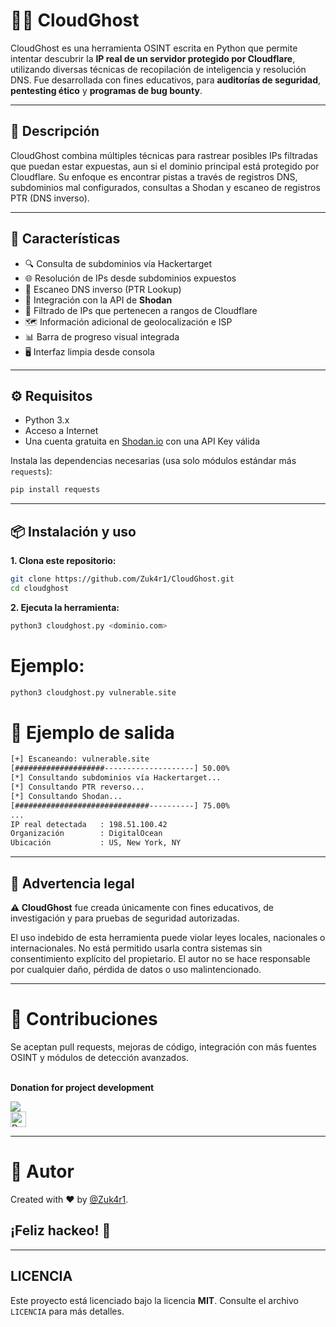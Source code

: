 # 🕵️‍♂️ CloudGhost 

CloudGhost es una herramienta OSINT escrita en Python que permite intentar descubrir la **IP real de un servidor protegido por Cloudflare**, utilizando diversas técnicas de recopilación de inteligencia y resolución DNS. Fue desarrollada con fines educativos, para **auditorías de seguridad**, **pentesting ético** y **programas de bug bounty**.

---

## 📜 Descripción

CloudGhost combina múltiples técnicas para rastrear posibles IPs filtradas que puedan estar expuestas, aun si el dominio principal está protegido por Cloudflare. Su enfoque es encontrar pistas a través de registros DNS, subdominios mal configurados, consultas a Shodan y escaneo de registros PTR (DNS inverso).

---

## 🚀 Características

- 🔍 Consulta de subdominios vía Hackertarget
- 🌐 Resolución de IPs desde subdominios expuestos
- 🔁 Escaneo DNS inverso (PTR Lookup)
- 🧠 Integración con la API de **Shodan**
- 🚫 Filtrado de IPs que pertenecen a rangos de Cloudflare
- 🗺️ Información adicional de geolocalización e ISP
- 📊 Barra de progreso visual integrada
- 🖥️ Interfaz limpia desde consola

---

## ⚙️ Requisitos

- Python 3.x
- Acceso a Internet
- Una cuenta gratuita en [Shodan.io](https://shodan.io) con una API Key válida

Instala las dependencias necesarias (usa solo módulos estándar más `requests`):

```bash
pip install requests
```
---
## 📦 Instalación y uso

**1. Clona este repositorio:**

```bash
git clone https://github.com/Zuk4r1/CloudGhost.git
cd cloudghost
```

**2. Ejecuta la herramienta:**
```bash
python3 cloudghost.py <dominio.com>
```

# Ejemplo:
```bash
python3 cloudghost.py vulnerable.site
```

# 🧪 Ejemplo de salida

```bash
[+] Escaneando: vulnerable.site
[####################--------------------] 50.00%
[*] Consultando subdominios vía Hackertarget...
[*] Consultando PTR reverso...
[*] Consultando Shodan...
[##############################----------] 75.00%
...
IP real detectada   : 198.51.100.42
Organización        : DigitalOcean
Ubicación           : US, New York, NY
```
---
## 🔐 Advertencia legal

**⚠️ CloudGhost** fue creada únicamente con fines educativos, de investigación y para pruebas de seguridad autorizadas.

El uso indebido de esta herramienta puede violar leyes locales, nacionales o internacionales. No está permitido usarla contra sistemas sin consentimiento explícito del propietario.
El autor no se hace responsable por cualquier daño, pérdida de datos o uso malintencionado.

---
# 🤝 Contribuciones

Se aceptan pull requests, mejoras de código, integración con más fuentes OSINT y módulos de detección avanzados.
  <br />
	<br/>
      	<p width="20px"><b>Donation for project development</p></b>
	      <a href="https://buymeacoffee.com/investigacq"><img src="https://img.buymeacoffee.com/button-api/?text=Buy me a coffee&emoji=&slug=investigacqc&button_colour=FF5F5F&font_colour=ffffff&font_family=Cookie&outline_colour=000000&coffee_colour=FFDD00" /></a><br />
      	<a href="https://www.paypal.com/paypalme/babiloniaetica"><img title="Donations For Projects" height="25" src="https://ionicabizau.github.io/badges/paypal.svg" /></a>
</div>


---
# 🧠 Autor

Created with ❤️ by [@Zuk4r1](https://github.com/Zuk4r1).

## ¡Feliz hackeo! 🎯

---
## LICENCIA
Este proyecto está licenciado bajo la licencia **MIT**. Consulte el archivo `LICENCIA` para más detalles.
